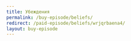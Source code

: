 ```yaml
---
title: Убеждения
permalink: /buy-episode/beliefs/
redirect: /paid-episode/beliefs/wrjqrbaena4/
layout: buy-episode
---
```

